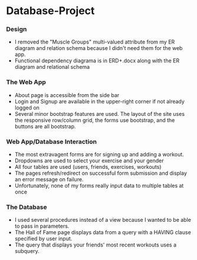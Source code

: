 # Database-Project

### Design
* I removed the "Muscle Groups" multi-valued attribute from my ER diagram and relation schema because I didn't need them for the web app.
* Functional dependency diagrama is in ERD+.docx along with the ER diagram and relational schema

### The Web App
* About page is accessible from the side bar
* Login and Signup are available in the upper-right corner if not already logged on
* Several minor bootstrap features are used. The layout of the site uses the responsive row/column grid, the forms use bootstrap, and the buttons are all bootstrap.

### Web App/Database Interaction
* The most extravagent forms are for signing up and adding a workout.
* Dropdowns are used to select your exercise and your gender
* All four tables are used (users, friends, exercises, workouts)
* The pages refresh/redirect on successful form submission and display an error message on failure.
* Unfortunately, none of my forms really input data to multiple tables at once

### The Database
* I used several procedures instead of a view because I wanted to be able to pass in parameters.
* The Hall of Fame page displays data from a query with a HAVING clause specified by user input.
* The query that displays your friends' most recent workouts uses a subquery.
